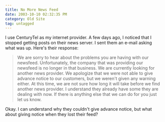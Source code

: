 ```yaml
---
title: No More News Feed
date: 2003-10-10 02:32:35 PM
category: Old Site
tag: untagged
---
```


I use CenturyTel as my internet provider. A few days ago, I noticed that I stopped getting posts on their news server. I sent them an e-mail asking what was up. Here's their response:

> We are sorry to hear about the problems you are having with our newsfeed. Unfortunately, the company that was providing our newsfeed is no longer in that business. We are currently looking for another news provider. We apologize that we were not able to give advance notice to our customers, but we weren't given any warning either. At this time, we are not sure how long it will take before we find another news provider. I understand they already have some they are dealing with now. If there is anything else that we can do for you just let us know.

Okay. I can understand why they couldn't give advance notice, but what about giving notice when they lost their feed?

